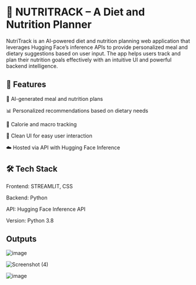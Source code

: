 
# 🥗 NUTRITRACK – A Diet and Nutrition Planner

NutriTrack is an AI-powered diet and nutrition planning web application that leverages Hugging Face’s inference APIs to provide personalized meal and dietary suggestions based on user input. The app helps users track and plan their nutrition goals effectively with an intuitive UI and powerful backend intelligence.

## 🚀 Features

🧠 AI-generated meal and nutrition plans

📊 Personalized recommendations based on dietary needs

🥦 Calorie and macro tracking

📝 Clean UI for easy user interaction

☁️ Hosted via API with Hugging Face Inference

## 🛠️ Tech Stack

Frontend: STREAMLIT, CSS

Backend: Python

API: Hugging Face Inference API

Version: Python 3.8


## Outputs
![image](https://github.com/user-attachments/assets/28987431-d5df-49e1-8a84-b27b4c6066a6)

![Screenshot (4)](https://github.com/user-attachments/assets/28d96574-7ebb-4660-be16-0dba5bd00092)


![image](https://github.com/user-attachments/assets/c42a4cef-c5cd-4101-935f-edfe441e2317)


